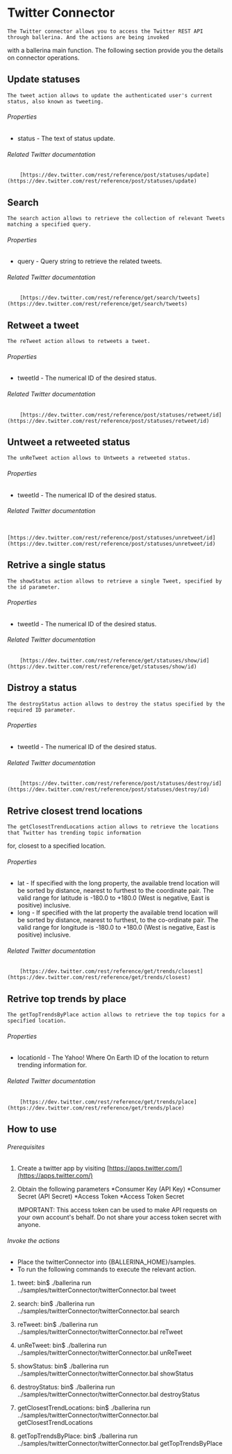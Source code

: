 # Twitter Connector

    The Twitter connector allows you to access the Twitter REST API through ballerina. And the actions are being invoked
with a ballerina main function. The following section provide you the details on connector operations.

## Update statuses
    The tweet action allows to update the authenticated user's current status, also known as tweeting.

###### Properties
  * status - The text of status update.

###### Related Twitter documentation
        [https://dev.twitter.com/rest/reference/post/statuses/update](https://dev.twitter.com/rest/reference/post/statuses/update)

## Search
    The search action allows to retrieve the collection of relevant Tweets matching a specified query.

###### Properties
  * query - Query string to retrieve the related tweets.

###### Related Twitter documentation
        [https://dev.twitter.com/rest/reference/get/search/tweets](https://dev.twitter.com/rest/reference/get/search/tweets)

## Retweet a tweet
    The reTweet action allows to retweets a tweet.

###### Properties
  * tweetId - The numerical ID of the desired status.

###### Related Twitter documentation
        [https://dev.twitter.com/rest/reference/post/statuses/retweet/id](https://dev.twitter.com/rest/reference/post/statuses/retweet/id)

## Untweet a retweeted status
    The unReTweet action allows to Untweets a retweeted status.

###### Properties
  * tweetId - The numerical ID of the desired status.

###### Related Twitter documentation
        [https://dev.twitter.com/rest/reference/post/statuses/unretweet/id](https://dev.twitter.com/rest/reference/post/statuses/unretweet/id)

## Retrive a single status
    The showStatus action allows to retrieve a single Tweet, specified by the id parameter.

###### Properties
  * tweetId - The numerical ID of the desired status.

###### Related Twitter documentation
        [https://dev.twitter.com/rest/reference/get/statuses/show/id](https://dev.twitter.com/rest/reference/get/statuses/show/id)

## Distroy a status
    The destroyStatus action allows to destroy the status specified by the required ID parameter.

###### Properties
  * tweetId - The numerical ID of the desired status.

###### Related Twitter documentation
        [https://dev.twitter.com/rest/reference/post/statuses/destroy/id](https://dev.twitter.com/rest/reference/post/statuses/destroy/id)

## Retrive closest trend locations
    The getClosestTrendLocations action allows to retrieve the locations that Twitter has trending topic information
for, closest to a specified location.

###### Properties
  * lat -  If specified with the long property, the available trend location will be sorted by distance, nearest
                to furthest to the coordinate pair. The valid range for latitude is -180.0 to +180.0 (West is negative,
                East is positive) inclusive.
  * long - If specified with the lat property the available trend location will be sorted by distance, nearest to
                furthest, to the co-ordinate pair. The valid range for longitude is -180.0 to +180.0 (West is negative,
                East is positive) inclusive.

###### Related Twitter documentation
        [https://dev.twitter.com/rest/reference/get/trends/closest](https://dev.twitter.com/rest/reference/get/trends/closest)

## Retrive top trends by place
    The getTopTrendsByPlace action allows to retrieve the top topics for a specified location.

###### Properties
  * locationId -  The Yahoo! Where On Earth ID of the location to return trending information for.

###### Related Twitter documentation
        [https://dev.twitter.com/rest/reference/get/trends/place](https://dev.twitter.com/rest/reference/get/trends/place)

## How to use

###### Prerequisites
1. Create a twitter app by visiting [https://apps.twitter.com/](https://apps.twitter.com/)
2. Obtain the following parameters
  *Consumer Key (API Key)
  *Consumer Secret (API Secret)
  *Access Token
  *Access Token Secret

    IMPORTANT: This access token can be used to make API requests on your own account's behalf. Do not share your access token secret with anyone.

###### Invoke the actions
- Place the twitterConnector into {BALLERINA_HOME}/samples.
- To run the following commands to execute the relevant action.
1. tweet:
bin$ ./ballerina run ../samples/twitterConnector/twitterConnector.bal tweet <consumerKey> <consumerSecret> <accessToken> <accessTokenSecret> <message>

2. search:
bin$ ./ballerina run ../samples/twitterConnector/twitterConnector.bal search <consumerKey> <consumerSecret> <accessToken> <accessTokenSecret> <query>

3. reTweet:
bin$ ./ballerina run ../samples/twitterConnector/twitterConnector.bal reTweet <consumerKey> <consumerSecret> <accessToken> <accessTokenSecret> <tweetId>

4. unReTweet:
bin$ ./ballerina run ../samples/twitterConnector/twitterConnector.bal unReTweet <consumerKey> <consumerSecret> <accessToken> <accessTokenSecret> <tweetId>

5. showStatus:
bin$ ./ballerina run ../samples/twitterConnector/twitterConnector.bal showStatus <consumerKey> <consumerSecret> <accessToken> <accessTokenSecret> <tweetId>

6. destroyStatus:
bin$ ./ballerina run ../samples/twitterConnector/twitterConnector.bal destroyStatus <consumerKey> <consumerSecret> <accessToken> <accessTokenSecret> <tweetId>

7. getClosestTrendLocations:
bin$ ./ballerina run ../samples/twitterConnector/twitterConnector.bal getClosestTrendLocations <consumerKey> <consumerSecret> <accessToken> <accessTokenSecret> <latitude> <longitude>

7. getTopTrendsByPlace:
bin$ ./ballerina run ../samples/twitterConnector/twitterConnector.bal getTopTrendsByPlace <consumerKey> <consumerSecret> <accessToken> <accessTokenSecret> <locationId>

